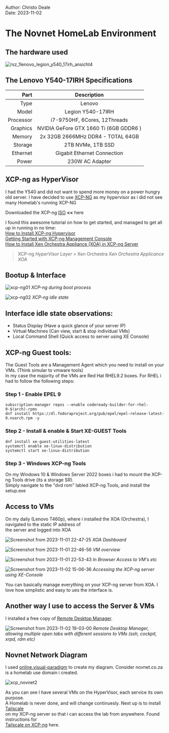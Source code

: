 Author: Christo Deale <br>
Date:   2023-11-02

# The Novnet HomeLab Environment

## The hardware used
![rsz_1lenovo_legion_y540_17irh_ansicht4](https://github.com/uid885/novnet/assets/135722741/a3a099b6-a759-43ae-bed3-d1aa4e9695ed)

## The Lenovo Y540-17IRH Specifications
| Part     | Description                    |
|---------:|:-------------------------------:|
| Type     | Lenovo                         |
| Model    | Legion Y540-17IRH              |
| Processor| i7-9750HF, 6Cores, 12Threads   |
| Graphics | NVIDIA GeFore GTX 1660 Ti (6GB GDDR6 ) |
| Memory   | 2x 32GB 2666MHz DDR4 - TOTAL 64GB |
| Storage  | 2TB NVMe, 1TB SSD              |
| Ethernet | Gigabit Ethernet Connection    |
| Power    | 230W AC Adapter                |

## XCP-ng as HyperVisor
I had the Y540 and did not want to spend more money on a power hungry old server. I have decided to use [XCP-NG](https://xcp-ng.org/) as my hypervisor as i did not see many Homelab's running XCP-NG <br>

Downloaded the XCP-ng [ISO](https://mirrors.xcp-ng.org/isos/8.2/xcp-ng-8.2.1.iso?https=1)  **<<** here <br>

I found this awesome tutorial on how to get started, and managed to get all up in running in no time:<br>
[How to Install XCP-ng Hypervisor](https://ostechnix.com/install-xcp-ng/) <br>
[Getting Started with XCP-ng Management Console](https://ostechnix.com/xcp-ng-management-console/) <br>
[How to Install Xen Orchestra Appliance (XOA) in XCP-ng Server](https://ostechnix.com/install-xen-orchestra-appliance-xoa/) <br>

> XCP-ng *HyperVisor Layer* > Xen Orchestra *Xen Orchestra Applicance XOA* 

## Bootup & Interface
![xcp-ng01](https://github.com/uid885/novnet/assets/135722741/65988c26-871f-4142-b4a3-b705affcba95)
*XCP-ng during boot process*

![xcp-ng02](https://github.com/uid885/novnet/assets/135722741/04f34026-bd71-4291-bf2d-3d14dd23b060)
*XCP-ng idle state*

## Interface idle state observations:
- Status Display (Have a quick glance of your server IP)
- Virtual Machines (Can view, start & stop individual VMs)
- Local Command Shell (Quick access to server using XE Console)

## XCP-ng Guest tools: 
The Guest Tools are a Management Agent which you need to install on your VMs. (Think simular to vmware tools) <br>
In my case the majority of the VMs are Red Hat RHEL9.2 boxes. For RHEL i had to follow the following steps:

### Step 1 - Enable EPEL 9
```
subscription-manager repos --enable codeready-builder-for-rhel-9-$(arch)-rpms
dnf install https://dl.fedoraproject.org/pub/epel/epel-release-latest-9.noarch.rpm -y
```
### Step 2 - Install & enable & Start XE-GUEST Tools
```
dnf install xe-guest-utilities-latest
systemctl enable xe-linux-distribution
systemctl start xe-linux-distribution
```
### Step 3 - Windows XCP-ng Tools
On my Windows 10 & Windows Server 2022 boxes i had to mount the XCP-ng Tools drive (its a storage SR). <br>
Simply navigate to the "dvd rom" labled XCP-ng Tools, and install the setup.exe 

## Access to VMs
On my daily (Lenovo T460p), where i installed the XOA (Orchestra), I navigated to the static IP address of <br>
the server and logged into XOA <br>

![Screenshot from 2023-11-01 22-47-25](https://github.com/uid885/novnet/assets/135722741/c83fce1d-c0c0-4556-ac15-37a9c778c9f9)
*XOA Dashboard*

![Screenshot from 2023-11-01 22-46-56](https://github.com/uid885/novnet/assets/135722741/7fb61dac-9f16-4f3c-83b4-1cd261b861d5)
*VM overview*

![Screenshot from 2023-11-01 22-53-43](https://github.com/uid885/novnet/assets/135722741/3a985f85-74f4-4485-a666-1c33d9cd1c90)
*In Browser Access to VM's etc*

![Screenshot from 2023-11-02 15-06-36](https://github.com/uid885/novnet/assets/135722741/591b2e48-e525-4e95-bb40-6551b411a3d7)
*Accessing the XCP-ng server using XE-Console*

You can basically manage everything on your XCP-ng server from XOA. I love how simplistic and easy to ues the interface is.

## Another way I use to access the Server & VMs
I installed a free copy of [Remote Desktop Manager](https://devolutions.net/remote-desktop-manager/). <br>

![Screenshot from 2023-11-02 19-03-00](https://github.com/uid885/novnet/assets/135722741/4ee13f2e-5e5c-45a9-8737-112d9c90045b)
*Remote Desktop Manager, allowing multiple open tabs with different sessions to VMs (ssh, cockpit, xrpd, rdm etc)*

## Novnet Network Diagram
I used [online.visual-paradigm](https://online.visual-paradigm.com/) to create my diagram.
Consider novnet.co.za is a homelab use domain i created. 

![xcp_novnet2](https://github.com/uid885/novnet/assets/135722741/67b3959e-cf46-4fa9-a04a-2f8ee664e645)

As you can see I have several VMs on the HyperVisor, each service its own purpose.<br>
A Homelab is never done, and will change continuesly. Next up is to install [Tailscale](https://tailscale.com/) <br>
on my XCP-ng server so that i can access the lab from anywehere. Found instructions for <br>
[Tailscale on XCP-ng](https://techoverflow.net/2022/05/11/how-to-install-tailscale-on-xcp-ng-host/) here.
